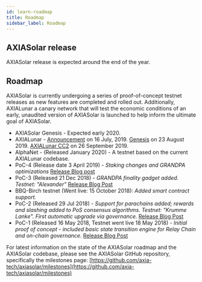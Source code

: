 ```yaml
---
id: learn-roadmap
title: Roadmap
sidebar_label: Roadmap
---
```


## AXIASolar release

AXIASolar release is expected around the end of the year.

## Roadmap

AXIASolar is currently undergoing a series of proof-of-concept testnet releases as new features are completed and rolled out. Additionally, AXIALunar a canary network that will test the economic conditions of an early, unaudited version of AXIASolar is launched to help inform the ultimate goal of AXIASolar.

- AXIASolar Genesis - Expected early 2020.
- AXIALunar - [Announcement](https://axiasolar.network/axialunar-network-the-canary-network/) on 16 July, 2019. [Genesis](https://axiasolar.network/axialunar-rollout-and-governance/) on 23 August 2019. [AXIALunar CC2](https://axiasolar.network/axialunar-cc2/) on 26 September 2019.
- AlphaNet - (Released January 2020) - A testnet based on the current AXIALunar codebase.
- PoC-4 (Release date 3 April 2019) - _Staking changes and GRANDPA optimizations_ [Release Blog post](https://medium.com/axiasolar-network/axiasolar-proof-of-concept-4-arrives-with-new-ways-to-stake-3b27037346cc)
- PoC-3 (Released 21 Dec 2018) - _GRANDPA finality gadget added. Testnet: "Alexander"_ [Release Blog Post](https://medium.com/coinmonks/axiasolar-hello-world-3-poc-3-on-substrate-is-here-c45d100f72e3)
- BBQ-Birch testnet (Went live: 15 October 2018): _Added smart contract support._
- PoC-2 (Released 29 Jul 2018) - _Support for parachains added; rewards and slashing added to PoS consensus algorithms. Testnet: "Krumme Lanke". First automatic upgrade via governance._ [Release Blog Post](https://medium.com/axiasolar-network/axiasolar-poc-2-is-here-parachains-runtime-upgrades-and-libp2p-networking-7035bb141c25)
- PoC-1 (Released 16 May 2018, Testnet went live 18 May 2018) - _Initial proof of concept - included basic state transition engine for Relay Chain and on-chain governance._ [Release Blog Post](https://medium.com/axiasolar-network/now-live-axiasolar-proof-of-concept-1-3e718512a8d)

For latest information on the state of the AXIASolar roadmap and the AXIASolar codebase, please see the AXIASolar GitHub repository, specifically the milestones page: [https://github.com/axia-tech/axiasolar/milestones](https://github.com/axia-tech/axiasolar/milestones)
